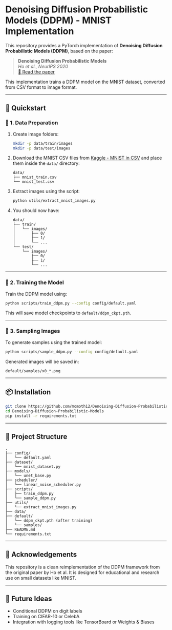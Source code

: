 # Denoising Diffusion Probabilistic Models (DDPM) - MNIST Implementation

This repository provides a PyTorch implementation of **Denoising Diffusion Probabilistic Models (DDPM)**, based on the paper:

> **Denoising Diffusion Probabilistic Models**  
> *Ho et al., NeurIPS 2020*  
> [📄 Read the paper](https://arxiv.org/abs/2006.11239)

This implementation trains a DDPM model on the MNIST dataset, converted from CSV format to image format.

---

## 🔧 Quickstart

### 📁 1. Data Preparation

1. Create image folders:
   ```bash
   mkdir -p data/train/images
   mkdir -p data/test/images
   ```

2. Download the MNIST CSV files from [Kaggle - MNIST in CSV](https://www.kaggle.com/datasets/oddrationale/mnist-in-csv) and place them inside the `data/` directory:
   ```
   data/
   ├── mnist_train.csv
   └── mnist_test.csv
   ```

3. Extract images using the script:
   ```bash
   python utils/extract_mnist_images.py
   ```

4. You should now have:
   ```
   data/
   ├── train/
   │   └── images/
   │       ├── 0/
   │       ├── 1/
   │       └── ...
   └── test/
       └── images/
           ├── 0/
           ├── 1/
           └── ...
   ```

---

### 🚀 2. Training the Model

Train the DDPM model using:

```bash
python scripts/train_ddpm.py --config config/default.yaml
```

This will save model checkpoints to `default/ddpm_ckpt.pth`.

---

### 🎨 3. Sampling Images

To generate samples using the trained model:

```bash
python scripts/sample_ddpm.py --config config/default.yaml
```

Generated images will be saved in:
```
default/samples/x0_*.png
```

---

## 📦 Installation

```bash
git clone https://github.com/momoth12/Denoising-Diffusion-Probabilistic-Models.git
cd Denoising-Diffusion-Probabilistic-Models
pip install -r requirements.txt
```

---

## 📁 Project Structure

```
.
├── config/
│   └── default.yaml
├── dataset/
│   └── mnist_dataset.py
├── models/
│   └── unet_base.py
├── scheduler/
│   └── linear_noise_scheduler.py
├── scripts/
│   ├── train_ddpm.py
│   └── sample_ddpm.py
├── utils/
│   └── extract_mnist_images.py
├── data/
├── default/
│   └── ddpm_ckpt.pth (after training)
│   └── samples/
├── README.md
└── requirements.txt
```

---

## 📌 Acknowledgements

This repository is a clean reimplementation of the DDPM framework from the original paper by Ho et al. It is designed for educational and research use on small datasets like MNIST.

---

## 🧠 Future Ideas

- Conditional DDPM on digit labels
- Training on CIFAR-10 or CelebA
- Integration with logging tools like TensorBoard or Weights & Biases
